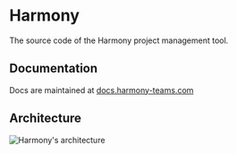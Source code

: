# Harmony

The source code of the Harmony project management tool.

## Documentation
Docs are maintained at [docs.harmony-teams.com](https://docs.harmony-teams.com/)

## Architecture

![Harmony's architecture](https://4051864592-files.gitbook.io/~/files/v0/b/gitbook-x-prod.appspot.com/o/spaces%2F9FS3EgJIfGPiZJAR9LaG%2Fuploads%2FIo7zVQE4xKC1af3GtQyy%2Fharmony-architecture.gif?alt=media&token=0fc3a580-b675-494f-b772-c6a544bfe55)
